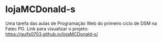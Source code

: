 # lojaMCDonald-s
Uma tarefa das aulas de Programação Web do primeiro ciclo de DSM na Fatec PG.
Link para visualizar o projeto: https://guifs0703.github.io/lojaMCDonald-s/
